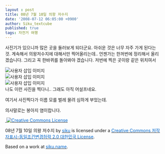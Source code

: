 ```yaml
---
layout : post
title: 08년 7월 10일 의왕 저수지
date: '2008-07-12 06:05:00 +0900'
author: Siku_textcube
published: true
tags: 자전거 여행
---
```

사진기가 있으니까 많은 곳을 둘러보게 되더군요. 아쉬운 것은 너무 자주 가게 된다는 것. 계속해서 의왕저수지에 대해서만 찍어올리는데.. 언젠가는 한꺼번에 정리해서 올리겠습니다. 그리고 꼭 한바퀴를 돌아봐야 겠습니다. 저번에 찍은 곳이랑 같은 위치여서
<div class="imageblock center" data-blogger-escaped-style="text-align: center; clear: both;">

<img src="https://images-blogger-opensocial.googleusercontent.com/gadgets/proxy?url=http%3A%2F%2Fss.textcube.com%2Fblog%2F2%2F24476%2Fattach%2FXI7eXX0SLS.JPG&amp;container=blogger&amp;gadget=a&amp;rewriteMime=image%2F*" alt="사용자 삽입 이미지" data-blogger-escaped-style="width:450px;height:337px;" data-blogger-escaped-onclick="TC$PRIV_open_img('http://ss.textcube.com/blog/2/24476/attach/XI7eXX0SLS.JPG')" data-orig-src="http://ss.textcube.com/blog/2/24476/attach/XI7eXX0SLS.JPG" />

</div>
<div class="imageblock center" data-blogger-escaped-style="text-align: center; clear: both;">

<img src="https://images-blogger-opensocial.googleusercontent.com/gadgets/proxy?url=http%3A%2F%2Fss.textcube.com%2Fblog%2F2%2F24476%2Fattach%2FXd1HTYhaQb.JPG&amp;container=blogger&amp;gadget=a&amp;rewriteMime=image%2F*" alt="사용자 삽입 이미지" data-blogger-escaped-style="width:450px;height:337px;" data-blogger-escaped-onclick="TC$PRIV_open_img('http://ss.textcube.com/blog/2/24476/attach/Xd1HTYhaQb.JPG')" data-orig-src="http://ss.textcube.com/blog/2/24476/attach/Xd1HTYhaQb.JPG" />

</div>
<div class="imageblock center" data-blogger-escaped-style="text-align: center; clear: both;">

<img src="https://images-blogger-opensocial.googleusercontent.com/gadgets/proxy?url=http%3A%2F%2Fss.textcube.com%2Fblog%2F2%2F24476%2Fattach%2FXOLCAMhLad.JPG&amp;container=blogger&amp;gadget=a&amp;rewriteMime=image%2F*" alt="사용자 삽입 이미지" data-blogger-escaped-style="width:450px;height:337px;" data-blogger-escaped-onclick="TC$PRIV_open_img('http://ss.textcube.com/blog/2/24476/attach/XOLCAMhLad.JPG')" data-orig-src="http://ss.textcube.com/blog/2/24476/attach/XOLCAMhLad.JPG" />

</div>
나도 이런 사진을 찍다니.. 그래도 아직 어설프네요.

여기서 사진찍다가 이름 모를 벌레 물려 심하게 부었는데.

의사말로는 봉아지 염이랍니다.

<a href="http://creativecommons.org/licenses/by-sa/2.0/kr/" rel="license"><u><span style="color: #0066cc;"> <img src="https://images-blogger-opensocial.googleusercontent.com/gadgets/proxy?url=http%3A%2F%2Fi.creativecommons.org%2Fl%2Fby-sa%2F2.0%2Fkr%2F80x15.png&amp;container=blogger&amp;gadget=a&amp;rewriteMime=image%2F*" alt="Creative Commons License" data-blogger-escaped-style="border-width: 0px;" data-orig-src="http://i.creativecommons.org/l/by-sa/2.0/kr/80x15.png" /> </span></u></a>

<span data-blogger-escaped-href="http://purl.org/dc/dcmitype/StillImage" data-blogger-escaped-property="dc:title" data-blogger-escaped-xmlns:dc="http://purl.org/dc/elements/1.1/">08년 7월 10일 의왕 저수지</span> by <a href="http://siku.name/siku/63" rel="cc:attributionURL" data-blogger-escaped-property="cc:attributionName" data-blogger-escaped-xmlns:cc="http://creativecommons.org/ns#"><u><span style="color: #0066cc;">siku</span></u></a> is licensed under a <a href="http://creativecommons.org/licenses/by-sa/2.0/kr/" rel="license"><u><span style="color: #0066cc;">Creative Commons 저작자표시-동일조건변경허락 2.0 대한민국 License</span></u></a>.

Based on a work at <a href="http://siku.name/siku" rel="dc:source" data-blogger-escaped-xmlns:dc="http://purl.org/dc/elements/1.1/"><u><span style="color: #0066cc;">siku.name</span></u></a>.

&nbsp;

